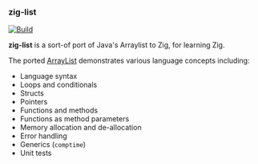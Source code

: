 ### zig-list

[![Build](https://github.com/SarthakMakhija/zig-list/actions/workflows/build.yml/badge.svg)](https://github.com/SarthakMakhija/zig-list/actions/workflows/build.yml)

**zig-list** is a sort-of port of Java's Arraylist to Zig, for learning Zig. 

The ported [ArrayList](https://github.com/SarthakMakhija/zig-list/blob/main/src/arraylist.zig) demonstrates various language concepts including:

- Language syntax
- Loops and conditionals
- Structs 
- Pointers
- Functions and methods
- Functions as method parameters
- Memory allocation and de-allocation
- Error handling
- Generics (`comptime`)
- Unit tests
